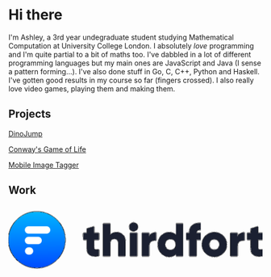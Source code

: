 # Hi there

I'm Ashley, a 3rd year undegraduate student studying Mathematical Computation at University College London. I absolutely *love* programming and I'm quite partial to a bit of maths too. I've dabbled in a lot of different programming languages but my main ones are JavaScript and Java (I sense a pattern forming...). I've also done stuff in Go, C, C++, Python and Haskell. I've gotten good results in my course so far (fingers crossed). I also really love video games, playing them and making them.

## Projects

[DinoJump](/projects/dinojump.md)

[Conway's Game of Life](/projects/gameoflife.md)

[Mobile Image Tagger](/projects/mobileimagetagger.md)

## Work

[![Thirdfort logo](/assets/thirdfortlogo.png)](/work/thirdfort.html)
